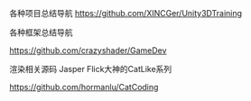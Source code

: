 各种项目总结导航
https://github.com/XINCGer/Unity3DTraining

各种框架总结导航

https://github.com/crazyshader/GameDev

渲染相关源码 Jasper Flick大神的CatLike系列

https://github.com/hormanlu/CatCoding







